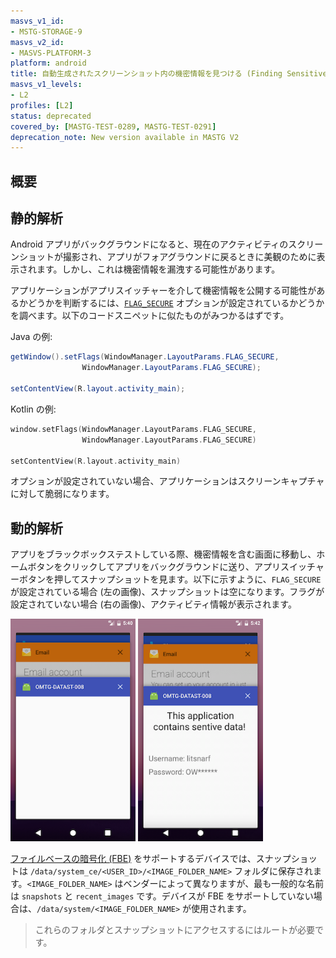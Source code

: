 ```yaml
---
masvs_v1_id:
- MSTG-STORAGE-9
masvs_v2_id:
- MASVS-PLATFORM-3
platform: android
title: 自動生成されたスクリーンショット内の機密情報を見つける (Finding Sensitive Information in Auto-Generated Screenshots)
masvs_v1_levels:
- L2
profiles: [L2]
status: deprecated
covered_by: [MASTG-TEST-0289, MASTG-TEST-0291]
deprecation_note: New version available in MASTG V2
---
```


## 概要

## 静的解析

Android アプリがバックグラウンドになると、現在のアクティビティのスクリーンショットが撮影され、アプリがフォアグラウンドに戻るときに美観のために表示されます。しかし、これは機密情報を漏洩する可能性があります。

アプリケーションがアプリスイッチャーを介して機密情報を公開する可能性があるかどうかを判断するには、[`FLAG_SECURE`](https://developer.android.com/reference/android/view/Display.html#FLAG_SECURE "FLAG_SECURE Option") オプションが設定されているかどうかを調べます。以下のコードスニペットに似たものがみつかるはずです。

Java の例:

```java
getWindow().setFlags(WindowManager.LayoutParams.FLAG_SECURE,
                WindowManager.LayoutParams.FLAG_SECURE);

setContentView(R.layout.activity_main);
```

Kotlin の例:

```kotlin
window.setFlags(WindowManager.LayoutParams.FLAG_SECURE,
                WindowManager.LayoutParams.FLAG_SECURE)

setContentView(R.layout.activity_main)
```

オプションが設定されていない場合、アプリケーションはスクリーンキャプチャに対して脆弱になります。

## 動的解析

アプリをブラックボックステストしている際、機密情報を含む画面に移動し、ホームボタンをクリックしてアプリをバックグラウンドに送り、アプリスイッチャーボタンを押してスナップショットを見ます。以下に示すように、`FLAG_SECURE` が設定されている場合 (左の画像)、スナップショットは空になります。フラグが設定されていない場合 (右の画像)、アクティビティ情報が表示されます。

<img src="../../../Document/Images/Chapters/0x05d/2.png" width="200px" />
<img src="../../../Document/Images/Chapters/0x05d/1.png" width="200px" />

[ファイルベースの暗号化 (FBE)](https://source.android.com/security/encryption/file-based "FBE") をサポートするデバイスでは、スナップショットは `/data/system_ce/<USER_ID>/<IMAGE_FOLDER_NAME>` フォルダに保存されます。`<IMAGE_FOLDER_NAME>` はベンダーによって異なりますが、最も一般的な名前は `snapshots` と `recent_images` です。デバイスが FBE をサポートしていない場合は、`/data/system/<IMAGE_FOLDER_NAME>` が使用されます。

> これらのフォルダとスナップショットにアクセスするにはルートが必要です。
